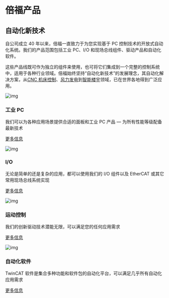 # 倍福产品





## 自动化新技术

自公司成立 40 年以来，倍福一直致力于为您实现基于 PC 控制技术的开放式自动化系统。我们的产品范围包括工业 PC、I/O 和现场总线组件、驱动产品和自动化软件。

这些产品线既可作为独立的组件来使用，也可将它们集成到一个完整的控制系统中，适用于各种行业领域。倍福始终坚持“自动化新技术”的发展理念，其自动化解决方案，从[CNC 机床控制](https://www.beckhoff.com.cn/zh-cn/industries/machine-tools/)、[风力发电](https://www.beckhoff.com.cn/zh-cn/industries/wind-turbines/)到[智能楼宇](https://www.beckhoff.com.cn/zh-cn/industries/building-automation/)领域，已在世界各地得到广泛应用。

![img](https://www.beckhoff.com.cn/media/bilder/kacheln/kacheln-ipc/ipc.png)

### 工业 PC

我们可以为各种应用场景提供合适的面板和工业 PC 产品 — 为所有性能等级配备最新技术

[更多信息](https://www.beckhoff.com.cn/zh-cn/products/ipc/)

![img](https://www.beckhoff.com.cn/media/bilder/kacheln/kacheln-i-o/io.png)

### I/O

无论是简单的还是复杂的应用，都可以使用我们的 I/O 组件以及 EtherCAT 或其它常用现场总线系统实现

[更多信息](https://www.beckhoff.com.cn/zh-cn/products/i-o/)

![img](https://www.beckhoff.com.cn/media/bilder/kacheln/kacheln-motion/motion.png)

### 运动控制

我们的创新驱动技术潜能无限，可以满足您的任何应用需求

[更多信息](https://www.beckhoff.com.cn/zh-cn/products/motion/)

![img](https://www.beckhoff.com.cn/media/bilder/kacheln/kacheln-automation/automation.png)

### 自动化软件

TwinCAT 软件是集合多种功能和软件包的自动化平台，可以满足几乎所有自动化应用需求

[更多信息](https://www.beckhoff.com.cn/zh-cn/products/automation/)